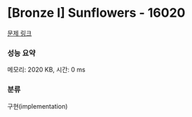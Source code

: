 # [Bronze I] Sunflowers - 16020 

[문제 링크](https://www.acmicpc.net/problem/16020) 

### 성능 요약

메모리: 2020 KB, 시간: 0 ms

### 분류

구현(implementation)

